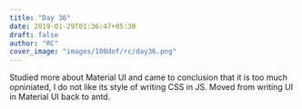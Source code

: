 ```yaml
---
title: "Day 36"
date: 2019-01-29T01:36:47+05:30
draft: false
author: "RC"
cover_image: "images/100dof/rc/day36.png"
---
```


Studied more about Material UI and came to conclusion that it is too much opniniated, I do not like its style of writing CSS in JS. Moved from writing UI in Material UI back to antd.
